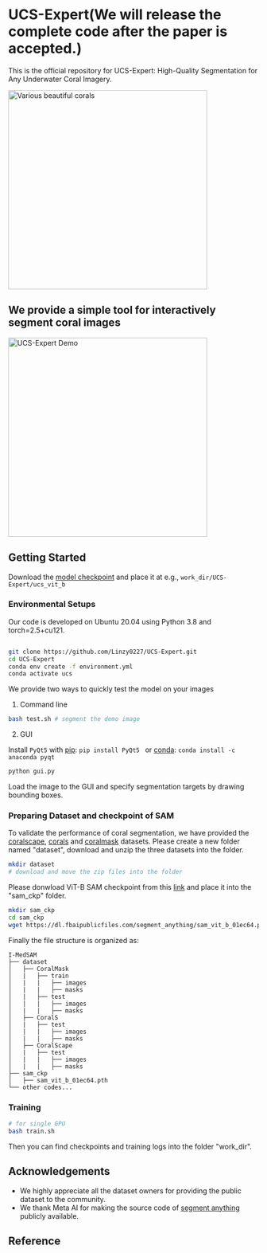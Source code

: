 # UCS-Expert(We will release the complete code after the paper is accepted.)
This is the official repository for UCS-Expert: High-Quality Segmentation for Any Underwater Coral Imagery.

<img src="sample/fig1.png" alt="Various beautiful corals" width="400">

## We provide a simple tool for interactively segment coral images
<img src="sample/ucs.gif" alt="UCS-Expert Demo" width="400">

## Getting Started

Download the [model checkpoint](https://drive.google.com/xxx) and place it at e.g., `work_dir/UCS-Expert/ucs_vit_b`

### Environmental Setups
Our code is developed on Ubuntu 20.04 using Python 3.8 and torch=2.5+cu121.

```bash

git clone https://github.com/Linzy0227/UCS-Expert.git
cd UCS-Expert
conda env create -f environment.yml
conda activate ucs
```

We provide two ways to quickly test the model on your images

1. Command line

```bash
bash test.sh # segment the demo image
```

2. GUI

Install `PyQt5` with [pip](https://pypi.org/project/PyQt5/): `pip install PyQt5 ` or [conda](https://anaconda.org/anaconda/pyqt): `conda install -c anaconda pyqt`

```bash
python gui.py
```

Load the image to the GUI and specify segmentation targets by drawing bounding boxes.


### Preparing Dataset and checkpoint of SAM
To validate the performance of coral segmentation, we have provided the [coralscape](https://huggingface.co/datasets/EPFL-ECEO/coralscapes), [corals](https://github.com/YcShentu/CoralSegmentation) and [coralmask](https://docs.google.com/forms/d/e/1FAIpQLSc8qHFBwhsJS_46hqS42NHN-3OqD5GSwvv4Sb36njdrb3LI7g/viewform) datasets. 
Please create a new folder named "dataset", download and unzip the three datasets into the folder.

```bash
mkdir dataset
# download and move the zip files into the folder
```
Please donwload ViT-B SAM checkpoint from this [link](https://dl.fbaipublicfiles.com/segment_anything/sam_vit_b_01ec64.pth) and place it into the "sam_ckp" folder.
```bash
mkdir sam_ckp
cd sam_ckp
wget https://dl.fbaipublicfiles.com/segment_anything/sam_vit_b_01ec64.pth
```
Finally the file structure is organized as:
```
I-MedSAM
├── dataset
│   ├── CoralMask
│   |   ├── train
│   |   |   ├── images
│   |   |   ├── masks
│   |   ├── test
│   |   |   ├── images
│   |   |   ├── masks
│   ├── CoralS
│   |   ├── test
│   |   |   ├── images
│   |   |   ├── masks
│   ├── CoralScape
│   |   ├── test
│   |   |   ├── images
│   |   |   ├── masks
├── sam_ckp
│   ├── sam_vit_b_01ec64.pth
└── other codes...
```

### Training

```bash
# for single GPU
bash train.sh
```
Then you can find checkpoints and training logs into the folder "work_dir".


## Acknowledgements
- We highly appreciate all the dataset owners for providing the public dataset to the community.
- We thank Meta AI for making the source code of [segment anything](https://github.com/facebookresearch/segment-anything) publicly available.


## Reference

```

```